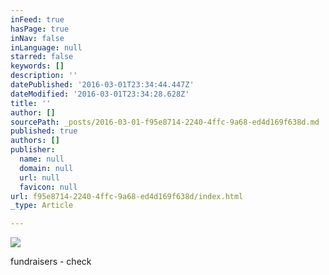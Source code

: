 ```yaml
---
inFeed: true
hasPage: true
inNav: false
inLanguage: null
starred: false
keywords: []
description: ''
datePublished: '2016-03-01T23:34:44.447Z'
dateModified: '2016-03-01T23:34:28.628Z'
title: ''
author: []
sourcePath: _posts/2016-03-01-f95e8714-2240-4ffc-9a68-ed4d169f638d.md
published: true
authors: []
publisher:
  name: null
  domain: null
  url: null
  favicon: null
url: f95e8714-2240-4ffc-9a68-ed4d169f638d/index.html
_type: Article

---
```

![](https://the-grid-user-content.s3-us-west-2.amazonaws.com/08260902-6005-4475-b36e-13c45ece9788.jpg)

fundraisers - check